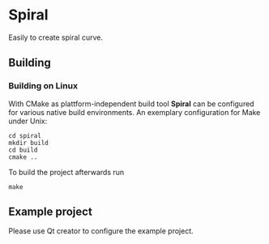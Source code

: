 # Spiral
Easily to create spiral curve.

## Building

### Building on Linux
With CMake as plattform-independent build tool **Spiral** can be configured for various native build environments. An exemplary configuration for Make under Unix:
```
cd spiral
mkdir build
cd build
cmake ..
```
To build the project afterwards run
```
make
```

## Example project
Please use Qt creator to configure the example project.
